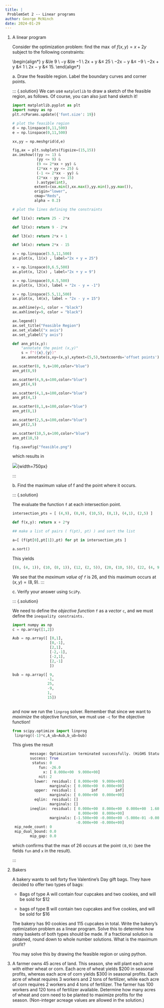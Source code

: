 ```yaml
---
title: |
 ProblemSet 2 -- Linear programs
author: George McNinch
date: 2024-01-29 
---
```


1. A linear program

   Consider the optimization problem: find the $\max$ of $f(x, y) = x + 2y$ subject to the
   following constraints:
   
   \begin{align*}
   y &\le 9 \\
   −y &\le −1 \\
   2x + y &≤ 25 \\
   −2x − y &≤ −9 \\
   −2x + y &≤ 1 \\
   2x − y &≤ 15.
   \end{align*}
   
   a. Draw the feasible region. Label the boundary curves and corner points.

      ::: {.solution}
	  We can use `matplotlib` to draw a sketch of the feasible region, as follows.
	  Of course, you can also just hand sketch it!

      ``` python
	  import matplotlib.pyplot as plt
      import numpy as np
      plt.rcParams.update({'font.size': 19})

      # plot the feasible region
      d = np.linspace(0,11,500)
      e = np.linspace(0,11,500)

      xx,yy = np.meshgrid(d,e)

      fig,ax = plt.subplots(figsize=(15,15))
      ax.imshow(((yy >= 1) & 
	             (yy <= 9) & 
				 (9 <= 2*xx + yy) & 
				 (2*xx + yy <= 25) & 
				 (-1 <= 2*xx - yy) &
                 (2*xx - yy <= 15)
                 ).astype(int),
                extent=(xx.min(),xx.max(),yy.min(),yy.max()),
                origin="lower", 
                cmap="Reds", 
                alpha = 0.2)

      # plot the lines defining the constraints

      def l1(x): return 25 - 2*x

      def l2(x): return 9 - 2*x

      def l3(x): return 2*x + 1

      def l4(x): return 2*x - 15

      x = np.linspace(5.5,11,500)
      ax.plot(x, l1(x) , label="2x + y = 25")

      x = np.linspace(0,6.5,500)
      ax.plot(x, l2(x) , label="2x + y = 9")

      x = np.linspace(0,6.5,500)
      ax.plot(x, l3(x), label = "2x - y = -1")

      x = np.linspace(5.5,11,500)
      ax.plot(x, l4(x), label = "2x - y = 15")

      ax.axhline(y=1, color = "black")
      ax.axhline(y=9, color = "black")

      ax.legend()
      ax.set_title("Feasible Region")
      ax.set_xlabel("x axis")
      ax.set_ylabel("y axis")

      def ann_pt(x,y):
          "annotate the point (x,y)"
          s = f"({x},{y})"
          ax.annotate(s,xy=(x,y),xytext=(5,5),textcoords='offset points')

      ax.scatter(8, 9,s=100,color="blue")
      ann_pt(8,9)

      ax.scatter(4,9,s=100,color="blue")
      ann_pt(4,9)

      ax.scatter(4,1,s=100,color="blue")
      ann_pt(4,1)

      ax.scatter(8,1,s=100,color="blue")
      ann_pt(8,1)

      ax.scatter(2,5,s=100,color="blue")
      ann_pt(2,5)

      ax.scatter(10,5,s=100,color="blue")
      ann_pt(10,5)

      fig.savefig("feasible.png")
	  ```
      which results in
	  
	  ![](feasible.png){width=750px}
	  
      :::


   b. Find the maximum value of f and the point where it occurs.

      ::: {.solution}
	  
	  The evaluate the function `f` at each intersection point.
	  
	  ``` python
	  intersection_pts = [ (4,9), (8,9), (10,5), (8,1), (4,1), (2,5) ]
	  
	  def f(x,y): return x + 2*y
	  
	  ## make a list of pairs ( f(pt), pt) ) and sort the list
	  
	  a=[ (f(pt[0],pt[1]),pt) for pt in intersection_pts ]

      a.sort()
	  ```
	  
	  This yields
	  
	  ``` python
	  [(6, (4, 1)), (10, (8, 1)), (12, (2, 5)), (20, (10, 5)), (22, (4, 9)), (26, (8, 9))]
	  ```

      We see that the *maximum value of `f`* is 26, and this maximum occurs at
	  $(x,y) = (8,9)$.
	  :::
	  
   c. Verify your answer using `SciPy`.

      ::: {.solution}
	  
	  We need to define the *objective function* `f` as a *vector* `c`,
      and we must define the `inequality constraints.`
	  
	  ``` python
	  import numpy as np
	  c = np.array([1,2])
	  
	  Aub = np.array([ [0,1],
	                   [0,-1],
					   [2,1],
					   [-2,-1],
					   [-2,1],
					   [2,-1]
					   ])
	  
	  bub = np.array([ 9,
	                  -1,
					  25,
					  -9,
					  1,
					  15])
					  

	  ```
	  
	  and now we run the `linprog` solver. Remember that since we want to *maximize* the objective function,
	  we must use `-c` for the objective function!
	  
	  ``` python
	  from scipy.optimize import linprog
	   linprog((-1)*c,A_ub=Aub,b_ub=bub)
	  ```
	  This gives the result
	  ``` python
              message: Optimization terminated successfully. (HiGHS Status 7: Optimal)
              success: True
               status: 0
                  fun: -26.0
                    x: [ 8.000e+00  9.000e+00]
                  nit: 2
                lower:  residual: [ 8.000e+00  9.000e+00]
                       marginals: [ 0.000e+00  0.000e+00]
                upper:  residual: [       inf        inf]
                       marginals: [ 0.000e+00  0.000e+00]
                eqlin:  residual: []
                       marginals: []
              ineqlin:  residual: [ 0.000e+00  8.000e+00  0.000e+00  1.600e+01
                                    8.000e+00  8.000e+00]
                       marginals: [-1.500e+00 -0.000e+00 -5.000e-01 -0.000e+00
                                   -0.000e+00 -0.000e+00]
       mip_node_count: 0
       mip_dual_bound: 0.0
              mip_gap: 0.0	  
	  ```
	  which confirms that the max of 26 occurs at the point `(8,9)`
	  (see the fields `fun` and `x` in the result).
	  
	  :::
	  

2. Bakers

   A bakery wants to sell forty five Valentine’s Day gift bags. They
   have decided to offer two types of bags: 
   
   - Bags of type A will contain four cupcakes and two cookies, and
     will be sold for $12
   
   - bags of type B will contain two cupcakes and five cookies, and
     will be sold for $16
   
   The bakery has 90 cookies and 115 cupcakes in total.  Write the
   bakery’s optimization problem as a linear program. Solve this to
   determine how many baskets of both types should be made. If a
   fractional solution is obtained, round down to whole number
   solutions. What is the maximum profit? 
   
   You may solve this by drawing the feasible region or using python.

2. A farmer owns 45 acres of land. This season, she will plant each
   acre with either wheat or corn. Each acre of wheat yields \$200 in
   seasonal profits, whereas each acre of corn yields \$300 in
   seasonal profits. Each acre of wheat requires 3 workers and 2 tons
   of fertilizer, while each acre of corn requires 2 workers and 4
   tons of fertilizer. The farmer has 100 workers and 120 tons of
   fertilizer available. Determine how many acres of wheat and corn
   need to be planted to maximize profits for the season. (Non-integer
   acreage values are allowed in the solution.)

